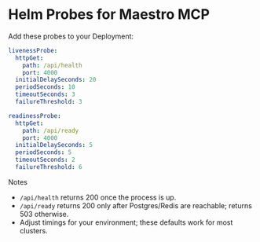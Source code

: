 # Helm Probes for Maestro MCP

Add these probes to your Deployment:

```yaml
livenessProbe:
  httpGet:
    path: /api/health
    port: 4000
  initialDelaySeconds: 20
  periodSeconds: 10
  timeoutSeconds: 3
  failureThreshold: 3

readinessProbe:
  httpGet:
    path: /api/ready
    port: 4000
  initialDelaySeconds: 5
  periodSeconds: 5
  timeoutSeconds: 2
  failureThreshold: 6
```

Notes
- `/api/health` returns 200 once the process is up.
- `/api/ready` returns 200 only after Postgres/Redis are reachable; returns 503 otherwise.
- Adjust timings for your environment; these defaults work for most clusters.

